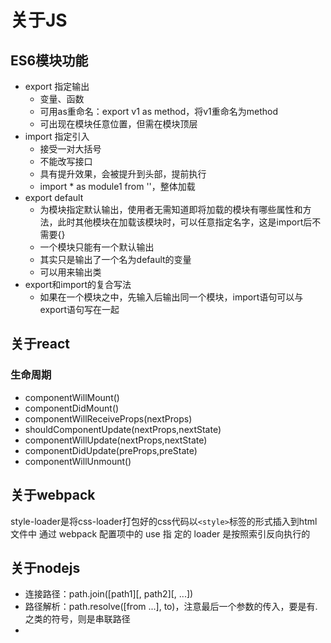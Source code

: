 # 关于JS
## ES6模块功能
- export 指定输出
  - 变量、函数
  - 可用as重命名：export v1 as method，将v1重命名为method
  - 可出现在模块任意位置，但需在模块顶层
- import 指定引入
  - 接受一对大括号
  - 不能改写接口
  - 具有提升效果，会被提升到头部，提前执行
  - import * as module1 from ''，整体加载
- export default
  - 为模块指定默认输出，使用者无需知道即将加载的模块有哪些属性和方法，此时其他模块在加载该模块时，可以任意指定名字，这是import后不需要{}
  - 一个模块只能有一个默认输出
  - 其实只是输出了一个名为default的变量
  - 可以用来输出类
- export和import的复合写法
  - 如果在一个模块之中，先输入后输出同一个模块，import语句可以与export语句写在一起
## 关于react
### 生命周期
- componentWillMount()
- componentDidMount()
- componentWillReceiveProps(nextProps)
- shouldComponentUpdate(nextProps,nextState)
- componentWillUpdate(nextProps,nextState)
- componentDidUpdate(preProps,preState)
- componentWillUnmount()
## 关于webpack
style-loader是将css-loader打包好的css代码以`<style>`标签的形式插入到html文件中
通过 webpack 配置项中的 use 指 定的 loader 是按照索引反向执行的
## 关于nodejs
- 连接路径：path.join([path1][, path2][, ...])
- 路径解析：path.resolve([from ...], to)，注意最后一个参数的传入，要是有.之类的符号，则是串联路径
- 

